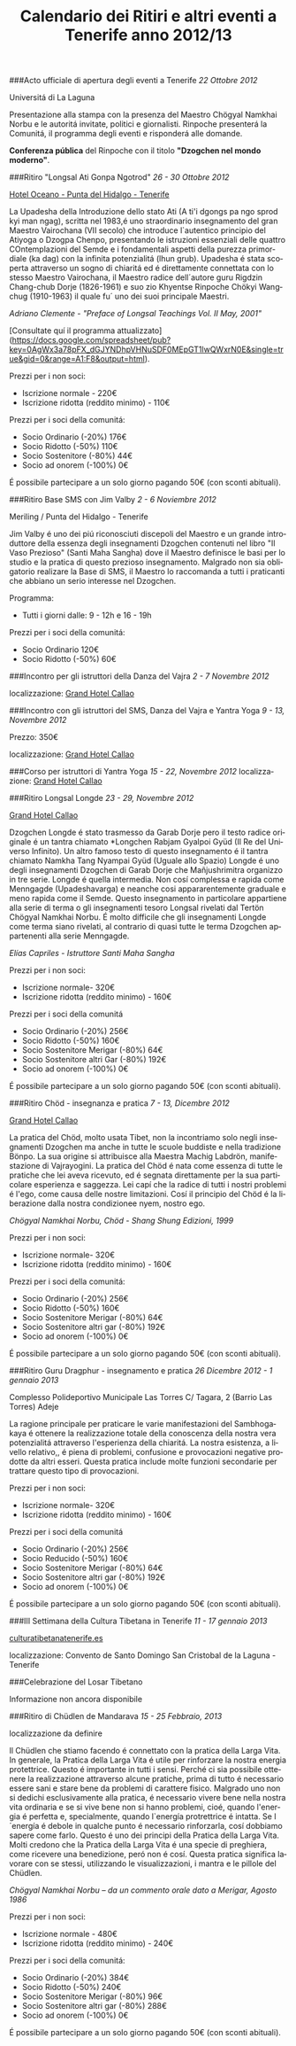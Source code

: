 ﻿---
layout: azul
categories: azul retiros
lang: it
title: Calendario dei Ritiri e altri eventi a Tenerife anno 2012/13
---
###Acto ufficiale di apertura degli eventi a Tenerife
*22 Ottobre 2012*

Universitá di La Laguna

Presentazione alla stampa con la presenza del Maestro Chögyal Namkhai Norbu e le autoritá invitate, politici e giornalisti. Rinpoche presenterá la Comunitá, il programma degli eventi e risponderá alle domande.

**Conferenza pública** del Rinpoche con il titolo **"Dzogchen nel mondo moderno"**.

###Ritiro "Longsal Ati Gonpa Ngotrod"
*26 - 30 Ottobre 2012*

[Hotel Oceano - Punta del Hidalgo - Tenerife](/tenerife-retreats-2012-213/it/punta)

La Upadesha della Introduzione dello stato Ati (A ti'i dgongs pa ngo sprod kyi man ngag), scritta nel 1983,é uno straordinario insegnamento del gran Maestro Vairochana (VII secolo) che introduce l`autentico principio del Atiyoga o Dzogpa Chenpo, 
presentando le istruzioni essenziali delle quattro COntemplazioni del Semde e i fondamentali aspetti della purezza primordiale (ka dag) con la infinita potenzialitá (lhun grub). 
Upadesha é stata scoperta attraverso un sogno di chiaritá ed é direttamente connettata con lo stesso Maestro Vairochana, il Maestro radice dell´autore guru Rigdzin Chang-chub Dorje (1826-1961) e suo zio Khyentse Rinpoche Chökyi Wangchug (1910-1963) il quale fu´ uno dei suoi principale Maestri.

*Adriano Clemente - "Preface of Longsal Teachings Vol. II May, 2001"*

[Consultate quí il programma attualizzato]
(https://docs.google.com/spreadsheet/pub?key=0AgWx3a78pFX_dGJYNDhpVHNuSDF0MEpGT1lwQWxrN0E&single=true&gid=0&range=A1:F8&output=html).

Prezzi per i non soci:

- Iscrizione normale - 220€
- Iscrizione ridotta (reddito minimo) - 110€

Prezzi per i soci della comunitá:

- Socio Ordinario (-20%) 176€
- Socio Ridotto (-50%) 110€
- Socio Sostenitore (-80%) 44€
- Socio ad onorem (-100%) 0€

É possibile partecipare a un solo giorno pagando 50€ (con sconti abituali).

###Ritiro Base SMS con Jim Valby
*2 - 6 Noviembre 2012*

Meriling / Punta del Hidalgo - Tenerife

Jim Valby é uno dei piú riconosciuti discepoli del Maestro e un grande introduttore della essenza degli insegnamenti Dzogchen contenuti nel libro "Il Vaso Prezioso" (Santi Maha Sangha) dove il Maestro definisce le basi per lo studio e la pratica di questo prezioso insegnamento.
Malgrado non sia obligatorio realizare la Base di SMS, il Maestro lo raccomanda a tutti i praticanti che abbiano un serio interesse nel Dzogchen.

Programma:

- Tutti i giorni dalle: 9 - 12h e 16 - 19h

Prezzi per i soci della comunitá:

- Socio Ordinario  120€
- Socio Ridotto (-50%) 60€

###Incontro per gli istruttori della Danza del Vajra
*2 - 7 Novembre 2012*

localizzazione: [Grand Hotel Callao](/tenerife-retreats-2012-213/it/callao)

###Incontro con gli istruttori del SMS, Danza del Vajra e Yantra Yoga
*9 - 13, Novembre 2012*

Prezzo: 350€

localizzazione: [Grand Hotel Callao](/tenerife-retreats-2012-213/it/callao)

###Corso per istruttori di Yantra Yoga
*15 - 22, Novembre 2012*
localizzazione: [Grand Hotel Callao](/tenerife-retreats-2012-213/it/callao)

###Ritiro Longsal Longde
*23 - 29, Novembre 2012*

[Grand Hotel Callao](/tenerife-retreats-2012-213/it/callao)

Dzogchen Longde é stato trasmesso da Garab Dorje pero il testo radice originale é un tantra chiamato *Longchen Rabjam Gyalpoi Gyüd (Il Re del Universo Infinito).
Un altro famoso testo di questo insegnamento é il tantra chiamato Namkha Tang Nyampai Gyüd (Uguale allo Spazio)
Longde é uno degli insegnamenti Dzogchen di Garab Dorje che Mañjushrimitra  organizzo in tre serie.
Longde é quella intermedia. Non cosí complessa e rapida come Menngagde (Upadeshavarga) e neanche cosi appararentemente graduale e meno rapida come il Semde.
Questo insegnamento in particolare appartiene alla serie di terma o gli insegnamenti tesoro Longsal rivelati dal Tertön Chögyal Namkhai Norbu. 
É molto difficile che gli insegnamenti Longde come terma siano rivelati, al contrario di quasi tutte le terma Dzogchen appartenenti alla serie Menngagde.

*Elías Capriles - Istruttore Santi Maha Sangha*

Prezzi per i non soci:

- Iscrizione normale- 320€
- Iscrizione ridotta (reddito minimo) - 160€

Prezzi per i soci della comunitá

- Socio Ordinario (-20%) 256€
- Socio Ridotto (-50%) 160€
- Socio Sostenitore Merigar (-80%) 64€
- Socio Sostenitore altri Gar (-80%) 192€
- Socio ad onorem (-100%) 0€

É possibile partecipare a un solo giorno pagando 50€ (con sconti abituali).

###Ritiro Chöd - insegnanza e pratica
*7 - 13, Dicembre 2012*

[Grand Hotel Callao](/tenerife-retreats-2012-213/it/callao)

La pratica del Chöd, molto usata Tibet, non la incontriamo solo negli insegnamenti Dzogchen ma anche in tutte le scuole buddiste e nella tradizione Bönpo. 
La sua origine si attribuisce alla Maestra Machig Labdrön,  manifestazione di Vajrayogini. La pratica del Chöd é nata come essenza di tutte le pratiche che lei aveva ricevuto, ed é segnata direttamente per la sua particolare esperienza e saggezza. 
Lei capí che la radice di tutti i nostri problemi é l'ego, come causa delle nostre limitazioni. Cosí il principio del Chöd é la liberazione dalla nostra condizionee nyem, nostro ego.

*Chögyal Namkhai Norbu, Chöd - Shang Shung Edizioni, 1999*

Prezzi per i non soci:

- Iscrizione normale- 320€ 
- Iscrizione ridotta (reddito minimo) - 160€

Prezzi per i soci della comunitá:

- Socio Ordinario (-20%) 256€
- Socio Ridotto (-50%) 160€
- Socio Sostenitore Merigar (-80%) 64€
- Socio Sostenitore altri gar (-80%) 192€
- Socio ad onorem (-100%) 0€

É possibile partecipare a un solo giorno pagando 50€ (con sconti abituali).

###Ritiro Guru Dragphur - insegnamento e pratica
*26 Dicembre 2012 - 1 gennaio 2013*

Complesso Polideportivo Municipale Las Torres
C/ Tagara, 2 (Barrio Las Torres) Adeje

La ragione principale per praticare le varie manifestazioni del Sambhogakaya é ottenere la realizzazione totale della conoscenza della nostra vera potenzialitá attraverso l'esperienza della chiaritá.
La nostra esistenza, a livello relativo,, é piena di problemi, confusione e provocazioni negative prodotte da altri esseri. Questa pratica include molte funzioni secondarie per trattare questo tipo di provocazioni.

Prezzi per i non soci:

- Iscrizione normale- 320€
- Iscrizione ridotta (reddito minimo) - 160€ 

Prezzi per i soci della comunitá

- Socio Ordinario (-20%) 256€
- Socio Reducido (-50%) 160€
- Socio Sostenitore Merigar (-80%) 64€
- Socio Sostenitore altri gar (-80%) 192€
- Socio ad onorem (-100%) 0€

É possibile partecipare a un solo giorno pagando 50€ (con sconti abituali).

###III Settimana della Cultura Tibetana in Tenerife
*11 - 17 gennaio 2013*

[culturatibetanatenerife.es](http://culturatibetanatenerife.es/)

localizzazione: Convento de Santo Domingo
San Cristobal de la Laguna - Tenerife

###Celebrazione del Losar Tibetano

Informazione non ancora disponibile

###Ritiro di Chüdlen de Mandarava 
*15 - 25 Febbraio, 2013*

localizzazione da definire

Il Chüdlen che stiamo facendo é connettato con la pratica della Larga Vita. In generale, la Pratica della Larga Vita é utile per rinforzare la nostra energia protettrice. Questo é importante in tutti i sensi. Perché ci sia possibile ottenere la realizzazione attraverso alcune pratiche, prima di tutto é necessario essere sani e stare bene da problemi di carattere fisico. Malgrado uno non si dedichi esclusivamente alla pratica, é necessario vivere bene nella nostra vita ordinaria e se si vive bene non si hanno problemi, cioé, quando l'energia é perfetta e, specialmente, quando l`energía protrettrice é intatta. Se l´energía é debole in qualche punto é necessario rinforzarla, cosí dobbiamo sapere come farlo. Questo é uno dei principi della Pratica della Larga Vita. Molti credono che la Pratica della Larga Vita é una specie di preghiera, come ricevere una benedizione, peró non é cosí. Questa pratica significa lavorare con se stessi, utilizzando le visualizzazioni, i mantra e le pillole del Chüdlen.

*Chögyal Namkhai Norbu – da un commento orale dato a Merigar, Agosto 1986*

Prezzi per i non soci:

- Iscrizione normale - 480€
- Iscrizione ridotta (reddito minimo) - 240€

Prezzi per i soci della comunitá:

- Socio Ordinario (-20%) 384€
- Socio Ridotto (-50%) 240€
- Socio Sostenitore Merigar (-80%) 96€
- Socio Sostenitore altri gar (-80%) 288€
- Socio ad onorem (-100%) 0€

É possibile partecipare a un solo giorno pagando 50€ (con sconti abituali).